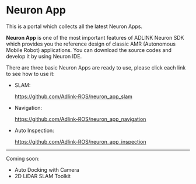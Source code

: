 # Neuron App

This is a portal which collects all the latest Neuron Apps.

**Neuron App** is one of the most important features of ADLINK Neuron SDK which provides you the reference design of classic AMR (Autonomous Mobile Robot) applications. You can download the source codes and develop it by using Neuron IDE.

There are three basic Neuron Apps are ready to use, please click each link to see how to use it:

- SLAM:

    https://github.com/Adlink-ROS/neuron_app_slam

- Navigation:

    https://github.com/Adlink-ROS/neuron_app_navigation

- Auto Inspection:

    https://github.com/Adlink-ROS/neuron_app_inspection

---

Coming soon:
- Auto Docking with Camera
- 2D LiDAR SLAM Toolkit
